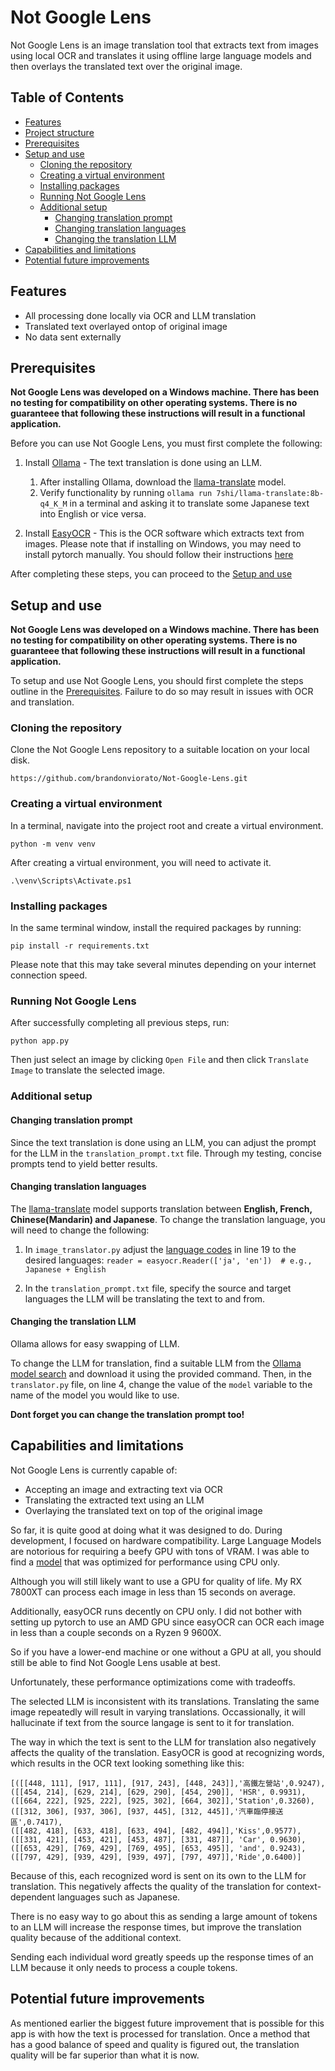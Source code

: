 # Not Google Lens

Not Google Lens is an image translation tool that extracts text from images using local OCR and translates it using offline large language models and then overlays the translated text over the original image.

## Table of Contents
- [Features](#features)
- [Project structure](#project-structure)
- [Prerequisites](#prerequisites)
- [Setup and use](#setup-and-use)
    - [Cloning the repository](#cloning-the-repository)
    - [Creating a virtual environment](#creating-a-virtual-environment)
    - [Installing packages](#installing-packages)
    - [Running Not Google Lens](#running-not-google-lens)
    - [Additional setup](#additional-setup)
        - [Changing translation prompt](#changing-translation-prompt)
        - [Changing translation languages](#changing-translation-languages)
        - [Changing the translation LLM](#changing-the-translation-llm)
- [Capabilities and limitations](#capabilities-and-limitations)
- [Potential future improvements](#potential-future-improvements)

## Features

- All processing done locally via OCR and LLM translation
- Translated text overlayed ontop of original image
- No data sent externally

## Prerequisites

**Not Google Lens was developed on a Windows machine. There has been no testing for compatibility on other operating systems. There is no guaranteee that following these instructions will result in a functional application.**

Before you can use Not Google Lens, you must first complete the following:

1. Install [Ollama](https://ollama.com/download) - The text translation is done using an LLM.
    1. After installing Ollama, download the [llama-translate](https://ollama.com/7shi/llama-translate) model.
    2. Verify functionality by running `ollama run 7shi/llama-translate:8b-q4_K_M` in a terminal and asking it to translate some Japanese text into English or vice versa.

2. Install [EasyOCR](https://www.jaided.ai/easyocr/install/) - This is the OCR software which extracts text from images. Please note that if installing on Windows, you may need to install pytorch manually. You should follow their instructions [here](https://pytorch.org/get-started/locally/)

After completing these steps, you can proceed to the [Setup and use](#setup-and-use)

## Setup and use

**Not Google Lens was developed on a Windows machine. There has been no testing for compatibility on other operating systems. There is no guaranteee that following these instructions will result in a functional application.**

To setup and use Not Google Lens, you should first complete the steps outline in the [Prerequisites](#prerequisites). Failure to do so may result in issues with OCR and translation.

### Cloning the repository

Clone the Not Google Lens repository to a suitable location on your local disk.

```https://github.com/brandonviorato/Not-Google-Lens.git```

### Creating a virtual environment

In a terminal, navigate into the project root and create a virtual environment.

```python -m venv venv```

After creating a virtual environment, you will need to activate it.

```.\venv\Scripts\Activate.ps1```

### Installing packages

In the same terminal window, install the required packages by running:

```pip install -r requirements.txt```

Please note that this may take several minutes depending on your internet connection speed.

### Running Not Google Lens

After successfully completing all previous steps, run:

```python app.py```

Then just select an image by clicking `Open File` and then click `Translate Image` to translate the selected image.

### Additional setup

#### Changing translation prompt

Since the text translation is done using an LLM, you can adjust the prompt for the LLM in the `translation_prompt.txt` file. Through my testing, concise prompts tend to yield better results.

#### Changing translation languages

The [llama-translate](https://ollama.com/7shi/llama-translate) model supports translation between **English, French, Chinese(Mandarin) and Japanese**. To change the translation language, you will need to change the following:

1. In `image_translator.py` adjust the [language codes](https://www.jaided.ai/easyocr/) in line 19 to the desired languages: ```reader = easyocr.Reader(['ja', 'en'])  # e.g., Japanese + English```

2. In the `translation_prompt.txt` file, specify the source and target languages the LLM will be translating the text to and from.

#### Changing the translation LLM

Ollama allows for easy swapping of LLM.

To change the LLM for translation, find a suitable LLM from the [Ollama model search](https://ollama.com/search) and download it using the provided command. Then, in the `translator.py` file, on line 4, change the value of the `model` variable to the name of the model you would like to use.

**Dont forget you can change the translation prompt too!**

## Capabilities and limitations

Not Google Lens is currently capable of:

- Accepting an image and extracting text via OCR
- Translating the extracted text using an LLM
- Overlaying the translated text on top of the original image

So far, it is quite good at doing what it was designed to do. During development, I focused on hardware compatibility. Large Language Models are notorious for requiring a beefy GPU with tons of VRAM. I was able to find a [model](https://qiita.com/7shi/items/ae0da373184b82d53fcc#%E5%8B%95%E4%BD%9C%E7%A2%BA%E8%AA%8D) that was optimized for performance using CPU only.

Although you will still likely want to use a GPU for quality of life. My RX 7800XT can process each image in less than 15 seconds on average.

Additionally, easyOCR runs decently on CPU only. I did not bother with setting up pytorch to use an AMD GPU since easyOCR can OCR each image in less than a couple seconds on a Ryzen 9 9600X.

So if you have a lower-end machine or one without a GPU at all, you should still be able to find Not Google Lens usable at best.

Unfortunately, these performance optimizations come with tradeoffs.

The selected LLM is inconsistent with its translations. Translating the same image repeatedly will result in varying translations. Occassionally, it will hallucinate if text from the source langage is sent to it for translation.

The way in which the text is sent to the LLM for translation also negatively affects the quality of the translation. EasyOCR is good at recognizing words, which results in the OCR text looking something like this:

```
[([[448, 111], [917, 111], [917, 243], [448, 243]],'高鐵左營站',0.9247),
([[454, 214], [629, 214], [629, 290], [454, 290]], 'HSR', 0.9931),
([[664, 222], [925, 222], [925, 302], [664, 302]],'Station',0.3260),
([[312, 306], [937, 306], [937, 445], [312, 445]],'汽車臨停接送區',0.7417),
([[482, 418], [633, 418], [633, 494], [482, 494]],'Kiss',0.9577),
([[331, 421], [453, 421], [453, 487], [331, 487]], 'Car', 0.9630),
([[653, 429], [769, 429], [769, 495], [653, 495]], 'and', 0.9243),
([[797, 429], [939, 429], [939, 497], [797, 497]],'Ride',0.6400)]
```

Because of this, each recognized word is sent on its own to the LLM for translation. This negatively affects the quality of the translation for context-dependent languages such as Japanese.

There is no easy way to go about this as sending a large amount of tokens to an LLM will increase the response times, but improve the translation quality because of the additional context.

Sending each individual word greatly speeds up the response times of an LLM because it only needs to process a couple tokens.

## Potential future improvements

As mentioned earlier the biggest future improvement that is possible for this app is with how the text is processed for translation. Once a method that has a good balance of speed and quality is figured out, the translation quality will be far superior than what it is now.